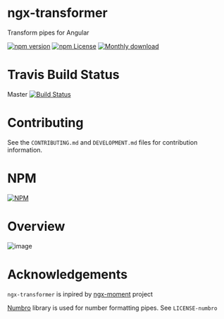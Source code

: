# ngx-transformer

Transform pipes for Angular

[![npm version](https://img.shields.io/npm/v/ngx-transformer.svg)](https://www.npmjs.com/package/ngx-transformer)
[![npm License](https://img.shields.io/npm/l/ngx-transformer.svg?style=flat-square)](https://github.com/romaaxa/ngx-transformer/blob/master/LICENSE)
[![Monthly download](https://img.shields.io/npm/dm/ngx-transformer.svg?style=flat-square)](https://www.npmjs.com/package/ngx-transformer)

# Travis Build Status

Master [![Build Status](https://travis-ci.org/BenjaminVanRyseghem/numbro.svg?branch=master)](https://travis-ci.org/BenjaminVanRyseghem/numbro)

# Contributing

See the `CONTRIBUTING.md` and `DEVELOPMENT.md` files for contribution information.

# NPM

[![NPM](https://nodei.co/npm/ngx-transformer.png?downloads=true)](https://nodei.co/npm/ngx-transformer/)

# Overview

![image](https://user-images.githubusercontent.com/37483697/221432762-9af580b5-5fa3-4bfd-b3ed-e21cc9327a0b.png)

# Acknowledgements

`ngx-transformer` is inpired by [ngx-moment](https://github.com/urish/ngx-moment) project

[Numbro](https://github.com/BenjaminVanRyseghem/numbro) library is used for number formatting pipes. See `LICENSE-numbro`
